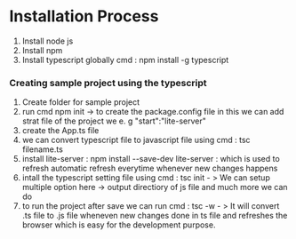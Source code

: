 # Installation Process
  1. Install node js
  2. Install npm
  3. Install typescript globally cmd : npm install -g typescript
  
### Creating sample project using the typescript

1. Create folder for sample project
2. run cmd npm init -> to create the package.config file in this we can add strat file of the project we e. g "start":"lite-server"
2. create the App.ts file
3. we can convert typescript file to javascript file using cmd : tsc filename.ts
4. install lite-server : npm install --save-dev lite-server : which is used to refresh automatic refresh everytime whenever new changes happens
5. intall the typescript setting file using cmd : tsc init    - > We can setup multiple option here -> output directiory of js file and much more we can do
6. to run the project after save we can run cmd : tsc -w  - > It will convert .ts file to .js file wheneven new changes done in ts file and refreshes the browser
which is easy for the development purpose.
